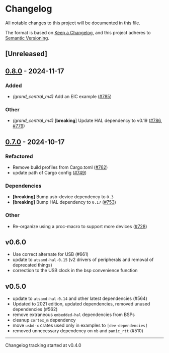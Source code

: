 # Changelog

All notable changes to this project will be documented in this file.

The format is based on [Keep a Changelog](https://keepachangelog.com/en/1.0.0/),
and this project adheres to [Semantic Versioning](https://semver.org/spec/v2.0.0.html).

## [Unreleased]

## [0.8.0](https://github.com/atsamd-rs/atsamd/compare/grand_central_m4-0.7.0...grand_central_m4-0.8.0) - 2024-11-17

### Added

- *(grand_central_m4)* Add an EIC example ([#785](https://github.com/atsamd-rs/atsamd/pull/785))

### Other

- *(grand_central_m4)* [**breaking**] Update HAL dependency to v0.19 ([#786](https://github.com/atsamd-rs/atsamd/pull/786), [#779](https://github.com/atsamd-rs/atsamd/pull/779))

## [0.7.0](https://github.com/atsamd-rs/atsamd/compare/grand_central_m4-0.6.0...grand_central_m4-0.7.0) - 2024-10-17

### Refactored

- Remove build profiles from Cargo.toml ([#762](https://github.com/atsamd-rs/atsamd/pull/762))
- update path of Cargo config  ([#749](https://github.com/atsamd-rs/atsamd/pull/749))

### Dependencies

- **[breaking]** Bump usb-device dependency to `0.3`
- **[breaking]** Bump HAL dependency to `0.17` ([#753](https://github.com/atsamd-rs/atsamd/pull/753))

### Other

- Re-organize using a proc-macro to support more devices ([#728](https://github.com/atsamd-rs/atsamd/pull/728))

## v0.6.0

- Use correct alternate for USB (#661)
- update to `atsamd-hal-0.15` (v2 drivers of peripherals and removal of deprecated things)
- correction to the USB clock in the bsp convenience function

## v0.5.0

- update to `atsamd-hal-0.14` and other latest dependencies (#564)
- Updated to 2021 edition, updated dependencies, removed unused dependencies (#562)
- remove extraneous `embedded-hal` dependencies from BSPs
- cleanup `cortex_m` dependency
- move `usbd-x` crates used only in examples to `[dev-dependencies]`
- removed unnecessary dependency on `nb` and `panic_rtt` (#510)

---

Changelog tracking started at v0.4.0
